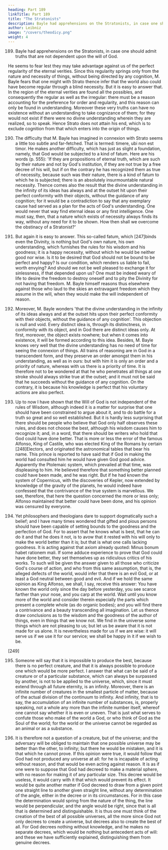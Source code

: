 ```yaml
---
heading: Part 189
linkTitle: Part 189
title: "The Stratonists"
description: Bayle had apprehensions on the Stratonists, in case one should admit truths that are not dependent upon the will of God
author: Leibniz
image: "/covers/theodicy.png"
weight: 4
---
```



189. Bayle had apprehensions on the Stratonists, in case one should admit truths that are not dependent upon the will of God.

He seems to fear lest they may take advantage against us of the perfect regularity of the eternal verities. Since this regularity springs only from the nature and necessity of things, without being directed by any cognition, M. Bayle fears that one might with Strato thence infer that the world also could have become regular through a blind necessity. But it is easy to answer that. In the region of the eternal verities are found all the possibles, and consequently the regular as well as the irregular: there must be a reason accounting for the preference for order and regularity, and this reason can only be found in understanding. Moreover these very truths can have no existence without an understanding to take cognizance of them; for they would not exist if there were no divine understanding wherein they are realized, so to speak. Hence Strato does not attain his end, which is to exclude cognition from that which enters into the origin of things.

190. The difficulty that M. Bayle has imagined in connexion with Strato seems a little too subtle and far-fetched. That is termed: timere, ubi non est timor. He makes another difficulty, which has just as slight a foundation, namely, that God would be subjected to a kind of fatum. Here are his words (p. 555): 'If they are propositions of eternal truth, which are such by their nature and not by God's institution, if they are not true by a free decree of his will, but if on the contrary he has recognized them as true of necessity, because such was their nature, there is a kind of fatum to which he is subjected; there is an absolutely insurmountable natural necessity. Thence comes also the result that the divine understanding in the infinity of its ideas has always and at the outset hit upon their perfect conformity with their objects, without the guidance of any cognition; for it would be a contradiction to say that any exemplary cause had served as a plan for the acts of God's understanding. One would never that way find eternal ideas or any first intelligence. One must say, then, that a nature which exists of necessity always finds its way, without any need for it to be shown. How then shall we overcome the obstinacy of a Stratonist?'

191. But again it is easy to answer. This so-called fatum, which [247]binds even the Divinity, is nothing but God's own nature, his own understanding, which furnishes the rules for his wisdom and his goodness; it is a happy necessity, without which he would be neither good nor wise. Is it to be desired that God should not be bound to be perfect and happy? Is our condition, which renders us liable to fail, worth envying? And should we not be well pleased to exchange it for sinlessness, if that depended upon us? One must be indeed weary of life to desire the freedom to destroy oneself and to pity the Divinity for not having that freedom. M. Bayle himself reasons thus elsewhere against those who laud to the skies an extravagant freedom which they assume in the will, when they would make the will independent of reason.

192. Moreover, M. Bayle wonders 'that the divine understanding in the infinity of its ideas always and at the outset hits upon their perfect conformity with their objects, without the guidance of any cognition'. This objection is null and void. Every distinct idea is, through its distinctness, in conformity with its object, and in God there are distinct ideas only. At first, moreover, the object exists nowhere; but when it comes into existence, it will be formed according to this idea. Besides, M. Bayle knows very well that the divine understanding has no need of time for seeing the connexion of things. All trains of reasoning are in God in a transcendent form, and they preserve an order amongst them in his understanding, as well as in ours: but with him it is only an order and a priority of nature, whereas with us there is a priority of time. It is therefore not to be wondered at that he who penetrates all things at one stroke should always strike true at the outset; and it must not be said that he succeeds without the guidance of any cognition. On the contrary, it is because his knowledge is perfect that his voluntary actions are also perfect.

193. Up to now I have shown that the Will of God is not independent of the rules of Wisdom, although indeed it is a matter for surprise that one should have been constrained to argue about it, and to do battle for a truth so great and so well established. But it is hardly less surprising that there should be people who believe that God only half observes these rules, and does not choose the best, although his wisdom causes him to recognize it; and, in a word, that there should be writers who hold that God could have done better. That is more or less the error of the famous Alfonso, King of Castile, who was elected King of the Romans by certain [248]Electors, and originated the astronomical tables that bear his name. This prince is reported to have said that if God in making the world had consulted him he would have given God good advice. Apparently the Ptolemaic system, which prevailed at that time, was displeasing to him. He believed therefore that something better planned could have been made, and he was right. But if he had known the system of Copernicus, with the discoveries of Kepler, now extended by knowledge of the gravity of the planets, he would indeed have confessed that the contrivance of the true system is marvellous. We see, therefore, that here the question concerned the more or less only; Alfonso maintained that better could have been done, and his opinion was censured by everyone.

194. Yet philosophers and theologians dare to support dogmatically such a belief; and I have many times wondered that gifted and pious persons should have been capable of setting bounds to the goodness and the perfection of God. For to assert that he knows what is best, that he can do it and that he does it not, is to avow that it rested with his will only to make the world better than it is; but that is what one calls lacking goodness. It is acting against that axiom already quoted: Minus bonum habet rationem mali. If some adduce experience to prove that God could have done better, they set themselves up as ridiculous critics of his works. To such will be given the answer given to all those who criticize God's course of action, and who from this same assumption, that is, the alleged defects of the world, would infer that there is an evil God, or at least a God neutral between good and evil. And if we hold the same opinion as King Alfonso, we shall, I say, receive this answer: You have known the world only since the day before yesterday, you see scarce farther than your nose, and you carp at the world. Wait until you know more of the world and consider therein especially the parts which present a complete whole (as do organic bodies); and you will find there a contrivance and a beauty transcending all imagination. Let us thence draw conclusions as to the wisdom and the goodness of the author of things, even in things that we know not. We find in the universe some things which are not pleasing to us; but let us be aware that it is not made for us alone. It is nevertheless made for us if we are wise: it will serve us if we use it for our service; we shall be happy in it if we wish to be.

[249]

195. Someone will say that it is impossible to produce the best, because there is no perfect creature, and that it is always possible to produce one which would be more perfect. I answer that what can be said of a creature or of a particular substance, which can always be surpassed by another, is not to be applied to the universe, which, since it must extend through all future eternity, is an infinity. Moreover, there is an infinite number of creatures in the smallest particle of matter, because of the actual division of the continuum to infinity. And infinity, that is to say, the accumulation of an infinite number of substances, is, properly speaking, not a whole any more than the infinite number itself, whereof one cannot say whether it is even or uneven. That is just what serves to confute those who make of the world a God, or who think of God as the Soul of the world; for the world or the universe cannot be regarded as an animal or as a substance.

196. It is therefore not a question of a creature, but of the universe; and the adversary will be obliged to maintain that one possible universe may be better than the other, to infinity; but there he would be mistaken, and it is that which he cannot prove. If this opinion were true, it would follow that God had not produced any universe at all: for he is incapable of acting without reason, and that would be even acting against reason. It is as if one were to suppose that God had decreed to make a material sphere, with no reason for making it of any particular size. This decree would be useless, it would carry with it that which would prevent its effect. It would be quite another matter if God decreed to draw from a given point one straight line to another given straight line, without any determination of the angle, either in the decree or in its circumstances. For in this case the determination would spring from the nature of the thing, the line would be perpendicular, and the angle would be right, since that is all that is determined and distinguishable. It is thus one must think of the creation of the best of all possible universes, all the more since God not only decrees to create a universe, but decrees also to create the best of all. For God decrees nothing without knowledge, and he makes no separate decrees, which would be nothing but antecedent acts of will: and these we have sufficiently explained, distinguishing them from genuine decrees.
